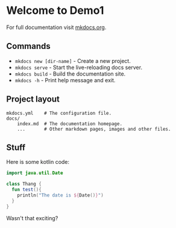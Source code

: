 # Welcome to Demo1

For full documentation visit [mkdocs.org](https://www.mkdocs.org).

## Commands

* `mkdocs new [dir-name]` - Create a new project.
* `mkdocs serve` - Start the live-reloading docs server.
* `mkdocs build` - Build the documentation site.
* `mkdocs -h` - Print help message and exit.

## Project layout

    mkdocs.yml    # The configuration file.
    docs/
        index.md  # The documentation homepage.
        ...       # Other markdown pages, images and other files.


## Stuff

Here is some kotlin code:

```kotlin
import java.util.Date

class Thang {
  fun test(){
    println("The date is ${Date()}")
  }
}
```

Wasn't that exciting?
